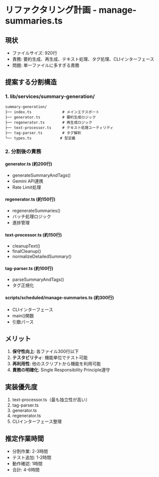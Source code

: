 # リファクタリング計画 - manage-summaries.ts

## 現状
- ファイルサイズ: 920行
- 責務: 要約生成、再生成、テキスト処理、タグ処理、CLIインターフェース
- 問題: 単一ファイルに多すぎる責務

## 提案する分割構造

### 1. lib/services/summary-generation/
```
summary-generation/
├── index.ts              # メインエクスポート
├── generator.ts          # 要約生成ロジック
├── regenerator.ts        # 再生成ロジック
├── text-processor.ts     # テキスト処理ユーティリティ
├── tag-parser.ts         # タグ解析
└── types.ts             # 型定義
```

### 2. 分割後の責務

#### generator.ts (約200行)
- generateSummaryAndTags()
- Gemini API連携
- Rate Limit処理

#### regenerator.ts (約150行)
- regenerateSummaries()
- バッチ処理ロジック
- 進捗管理

#### text-processor.ts (約150行)
- cleanupText()
- finalCleanup()
- normalizeDetailedSummary()

#### tag-parser.ts (約100行)
- parseSummaryAndTags()
- タグ正規化

#### scripts/scheduled/manage-summaries.ts (約300行)
- CLIインターフェース
- main()関数
- 引数パース

## メリット
1. **保守性向上**: 各ファイル300行以下
2. **テスタビリティ**: 機能単位でテスト可能
3. **再利用性**: 他のスクリプトから機能を利用可能
4. **責務の明確化**: Single Responsibility Principle遵守

## 実装優先度
1. text-processor.ts（最も独立性が高い）
2. tag-parser.ts
3. generator.ts
4. regenerator.ts
5. CLIインターフェース整理

## 推定作業時間
- 分割作業: 2-3時間
- テスト追加: 1-2時間
- 動作確認: 1時間
- 合計: 4-6時間